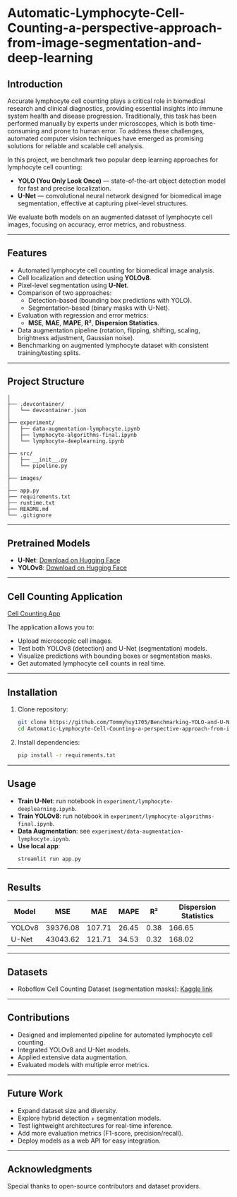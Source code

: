 # Automatic-Lymphocyte-Cell-Counting-a-perspective-approach-from-image-segmentation-and-deep-learning

## Introduction  
Accurate lymphocyte cell counting plays a critical role in biomedical research and clinical diagnostics, providing essential insights into immune system health and disease progression. Traditionally, this task has been performed manually by experts under microscopes, which is both time-consuming and prone to human error. To address these challenges, automated computer vision techniques have emerged as promising solutions for reliable and scalable cell analysis.

In this project, we benchmark two popular deep learning approaches for lymphocyte cell counting:

- **YOLO (You Only Look Once)** — state-of-the-art object detection model for fast and precise localization.  
- **U-Net** — convolutional neural network designed for biomedical image segmentation, effective at capturing pixel-level structures.  

We evaluate both models on an augmented dataset of lymphocyte cell images, focusing on accuracy, error metrics, and robustness.  

---

## **Features**
- Automated lymphocyte cell counting for biomedical image analysis.
- Cell localization and detection using **YOLOv8**.
- Pixel-level segmentation using **U-Net**.
- Comparison of two approaches:
  - Detection-based (bounding box predictions with YOLO).
  - Segmentation-based (binary masks with U-Net).
- Evaluation with regression and error metrics:
  - **MSE**, **MAE**, **MAPE**, **R²**, **Dispersion Statistics**.
- Data augmentation pipeline (rotation, flipping, shifting, scaling, brightness adjustment, Gaussian noise).
- Benchmarking on augmented lymphocyte dataset with consistent training/testing splits.

---

## Project Structure  
```
│
├── .devcontainer/
│   └── devcontainer.json
│
├── experiment/                    
│   ├── data-augmentation-lymphocyte.ipynb
│   ├── lymphocyte-algorithms-final.ipynb
│   └── lymphocyte-deeplearning.ipynb
│
├── src/                            
│   ├── __init__.py
│   └── pipeline.py
│
├── images/             
│              
├── app.py                         
├── requirements.txt
├── runtime.txt
├── README.md
└── .gitignore
```
---

## **Pretrained Models**

* **U-Net**: [Download on Hugging Face](https://huggingface.co/Sura3607/cell_seg_unet)
* **YOLOv8**: [Download on Hugging Face](https://huggingface.co/Sura3607/cell_yolov8)

---

## **Cell Counting Application**

[Cell Counting App](https://cca-app.streamlit.app/)

The application allows you to:
- Upload microscopic cell images.
- Test both YOLOv8 (detection) and U-Net (segmentation) models.
- Visualize predictions with bounding boxes or segmentation masks.
- Get automated lymphocyte cell counts in real time.

---

## **Installation**

1. Clone repository:

   ```bash
   git clone https://github.com/Tommyhuy1705/Benchmarking-YOLO-and-U-Net-Segmentation-Models-for-Automated-Lymphocyte-Cell-Counting.git
   cd Automatic-Lymphocyte-Cell-Counting-a-perspective-approach-from-image-segmentation-and-deep-learning
   ```
2. Install dependencies:

   ```bash
   pip install -r requirements.txt
   ```

---

## **Usage**

* **Train U-Net**: run notebook in `experiment/lymphocyte-deeplearning.ipynb`.
* **Train YOLOv8**: run notebook in `experiment/lymphocyte-algorithms-final.ipynb`.
* **Data Augmentation**: see `experiment/data-augmentation-lymphocyte.ipynb`.
* **Use local app**:
   ```bash
  streamlit run app.py
  ```

---

## **Results**

| Model  | MSE | MAE | MAPE | R²  | Dispersion Statistics |
| ------ | --- | --- | ---- | --- | --------------------- |
| YOLOv8 | 39376.08 | 107.71 | 26.45  | 0.38 |166.65|
| U-Net  | 43043.62 | 121.71 | 34.53  | 0.32 |168.02|

---

## **Datasets**

* Roboflow Cell Counting Dataset (segmentation masks):
  [Kaggle link](https://www.kaggle.com/datasets/tensura3607/cell-counting-roboflow-segmentation-masks)

---

## **Contributions**

* Designed and implemented pipeline for automated lymphocyte cell counting.
* Integrated YOLOv8 and U-Net models.
* Applied extensive data augmentation.
* Evaluated models with multiple error metrics.

---

## **Future Work**

* Expand dataset size and diversity.
* Explore hybrid detection + segmentation models.
* Test lightweight architectures for real-time inference.
* Add more evaluation metrics (F1-score, precision/recall).
* Deploy models as a web API for easy integration.

---

## **Acknowledgments**

Special thanks to open-source contributors and dataset providers.


